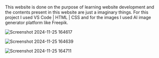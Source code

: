 This website is done on the purpose of learning website development and the contents present in this website are just a imaginary things.
For this project I used VS Code | HTML | CSS and for the images I used AI image generator platform like Freepik.

![Screenshot 2024-11-25 164617](https://github.com/user-attachments/assets/be085606-9b7a-49e7-b63d-d1dafd0b25a7)

![Screenshot 2024-11-25 164639](https://github.com/user-attachments/assets/a16a946c-422a-4e48-abcf-7446852e64c9)

![Screenshot 2024-11-25 164711](https://github.com/user-attachments/assets/94d96af9-541e-4b41-8ab2-bf02fc6bd5b5)

